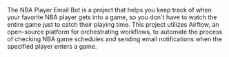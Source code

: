 The NBA Player Email Bot is a project that helps you keep track of when your favorite NBA player gets into a game, 
so you don't have to watch the entire game just to catch their playing time. 
This project utilizes Airflow, an open-source platform for orchestrating workflows, to automate the process of checking NBA game schedules 
and sending email notifications when the specified player enters a game. 
